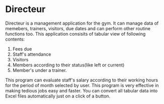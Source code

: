 # Directeur
Directeur is a management application for the gym. It can manage data of memebers, trainers, visitors, due dates and can perform other routine functions too.
This application consisits of tabular view of following contents:
1. Fees due
2. Staff's attendance
3. Visitors
4. Members according to their status(like left or current)
5. Member's under a trainer.

This program can evaluate staff's salary according to their working hours for the period of month selected by user.
This program is very effective in making tedious jobs easy and faster.
You can convert all tabular data into Excel files automatically just on a click of a button.


